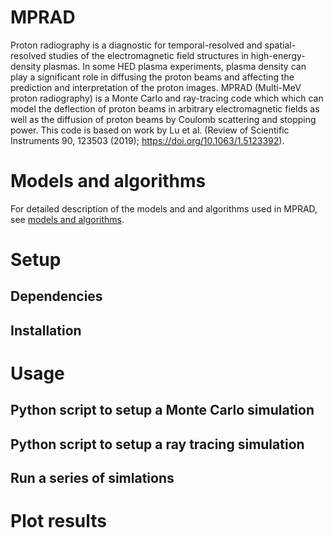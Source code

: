 # MPRAD

Proton radiography is a diagnostic for temporal-resolved and spatial-resolved studies of the electromagnetic field structures in high-energy-density plasmas. In some HED plasma experiments, plasma density can play a significant role in diffusing the proton beams and affecting the prediction and interpretation of the proton images. MPRAD (Multi-MeV proton radiography) is a Monte Carlo and ray-tracing code which which can model the deflection of proton beams in arbitrary electromagnetic fields as well as the diffusion of proton beams by Coulomb scattering and stopping power. This code is based on work by Lu et al. (Review of Scientific Instruments 90, 123503 (2019); https://doi.org/10.1063/1.5123392).

# Models and algorithms

For detailed description of the models and and algorithms used in MPRAD, see [models and algorithms](MODEL.md).

# Setup

## Dependencies

## Installation

# Usage

## Python script to setup a Monte Carlo simulation

## Python script to setup a ray tracing simulation

## Run a series of simlations

# Plot results



